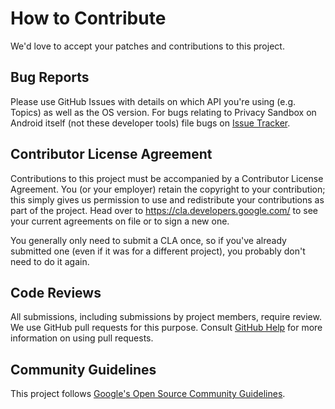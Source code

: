 # How to Contribute

We'd love to accept your patches and contributions to this project.

## Bug Reports

Please use GitHub Issues with details on which API you're using (e.g. Topics) as
well as the OS version. For bugs relating to Privacy Sandbox on Android itself
(not these developer tools) file bugs on
[Issue Tracker](https://issuetracker.google.com/issues/new?component=1116743&template=1629474).

## Contributor License Agreement

Contributions to this project must be accompanied by a Contributor License
Agreement. You (or your employer) retain the copyright to your contribution;
this simply gives us permission to use and redistribute your contributions as
part of the project. Head over to <https://cla.developers.google.com/> to see
your current agreements on file or to sign a new one.

You generally only need to submit a CLA once, so if you've already submitted one
(even if it was for a different project), you probably don't need to do it
again.

## Code Reviews

All submissions, including submissions by project members, require review. We
use GitHub pull requests for this purpose. Consult
[GitHub Help](https://help.github.com/articles/about-pull-requests/) for more
information on using pull requests.

## Community Guidelines

This project follows
[Google's Open Source Community Guidelines](https://opensource.google/conduct/).
